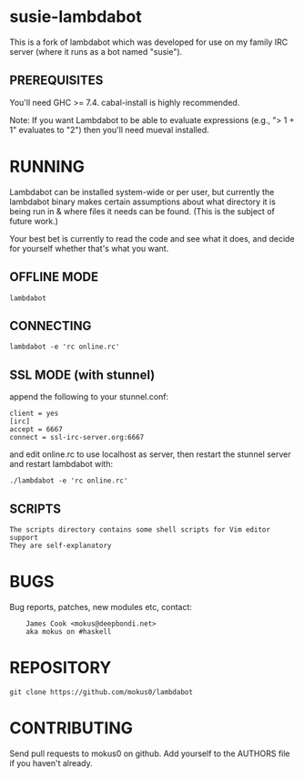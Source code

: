 susie-lambdabot
=============== 

This is a fork of lambdabot which was developed for use on my family IRC server (where it runs as a bot named "susie").


PREREQUISITES
-------------

You'll need GHC >= 7.4.  cabal-install is highly recommended.

Note: If you want Lambdabot to be able to evaluate expressions
(e.g., "> 1 + 1" evaluates to "2") then you'll need mueval installed.

RUNNING
=======

Lambdabot can be installed system-wide or per user, but currently the lambdabot binary makes certain assumptions about what directory it is being run in & where files it needs can be found. (This is the subject of future work.)

Your best bet is currently to read the code and see what it does, and decide for yourself whether that's what you want.

OFFLINE MODE
------------

    lambdabot

CONNECTING
----------

    lambdabot -e 'rc online.rc'

SSL MODE (with stunnel)
-----------------------

append the following to your stunnel.conf:

    client = yes
    [irc]
    accept = 6667
    connect = ssl-irc-server.org:6667

and edit online.rc to use localhost as server, then restart the stunnel
server and restart lambdabot with:

    ./lambdabot -e 'rc online.rc'

SCRIPTS
-------

    The scripts directory contains some shell scripts for Vim editor support
    They are self-explanatory

BUGS
====

Bug reports, patches, new modules etc, contact:

        James Cook <mokus@deepbondi.net>
        aka mokus on #haskell

REPOSITORY
==========

    git clone https://github.com/mokus0/lambdabot

CONTRIBUTING
============

Send pull requests to mokus0 on github. Add yourself to the AUTHORS
file if you haven't already.
